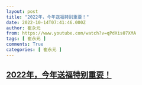 ```yaml
---
layout: post
title: "2022年，今年送福特别重要！"
date: 2022-10-14T07:41:46.000Z
author: 崔永元
from: https://www.youtube.com/watch?v=qPdXis07XMA
tags: [ 崔永元 ]
comments: True
categories: [ 崔永元 ]
---
```

<!--1665733306000-->
[2022年，今年送福特别重要！](https://www.youtube.com/watch?v=qPdXis07XMA)
------

<div>

</div>

